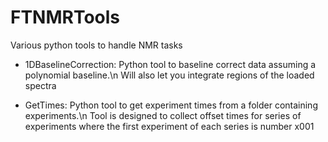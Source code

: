 # FTNMRTools

Various python tools to handle NMR tasks

- 1DBaselineCorrection:
Python tool to baseline correct data assuming a polynomial baseline.\n
Will also let you integrate regions of the loaded spectra

- GetTimes:
Python tool to get experiment times from a folder containing experiments.\n
Tool is designed to collect offset times for series of experiments where the first experiment of each series is number x001
